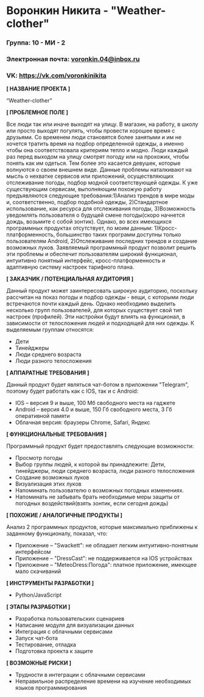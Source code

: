 # Воронкин Никита - "Weather-clother"

### Группа: 10 - МИ - 2
### Электронная почта: voronkin.04@inbox.ru
### VK: https://vk.com/voronkinikita

**[ НАЗВАНИЕ ПРОЕКТА ]**

“Weather-clother”

**[ ПРОБЛЕМНОЕ ПОЛЕ ]**

Все люди так или иначе выходят на улицу. В магазин, на работу, в школу или просто выходят погулять, чтобы провести хорошее время с друзьями. Со временем люди становятся более занятыми и им не хочется тратить время на подбор определенной одежды, а именно чтобы она соответствовала критериям тепло и модно. Люди каждый раз перед выходом на улицу смотрят погоду или на прохожих, чтобы понять как им одеться. Тем более это касается девушек, которые волнуются о своем внешнем виде. Данные проблемы наталкивают на мысль о нехватке сервисов или приложений, осуществляющих отслеживание погоды, подбор модной соответствующей одежды. К уже существующим сервисам, выполняющим похожую работу предъявляются следующие требования:1)Анализ трендов в мире моды и, соответственно, подбор подобной одежды, 2)Стандартное использование, как ресурса для отслеживания погоды, 3)Возможность уведомлять пользователя о будущей смене погоды(скоро начнется дождь, возьмите с собой зонтик). Однако, во всех имеющихся программных продуктах отсутствует, по моим данным: 1)Кросс-платформенность, большинство таких программ доступны только пользователям Android, 2)Отслеживание последних трендов и создание возможных луков. Заявляемый программный продукт позволит решить эти проблемы и обеспечит пользователям широкий функционал, интуитивно понятный интерфейс, кросс-платформенность и адаптивную систему настроек тарифного плана.

**[ ЗАКАЗЧИК / ПОТЕНЦИАЛЬНАЯ АУДИТОРИЯ ]**

Данный продукт может заинтересовать широкую аудиторию, поскольку рассчитан на показ погоды и подбор одежды - вещи, с которыми люди встречаются почти каждый день. Однако необходимо выделить несколько групп пользователей, для которых существует свой тип настроек (профилей). Эти настройки будут влиять на функционал, в зависимости от телосложения людей и подходящей для них одежды. К выделяемым группам относятся:

* Дети
* Тинейджеры
* Люди среднего возраста
* Люди разного телосложения

**[ АППАРАТНЫЕ ТРЕБОВАНИЯ ]**

Данный продукт будет являться чат-ботом в приложении "Telegram", поэтому будет работать как с IOS, так и с Android:

* IOS – версия 9 и выше, 100 Мб свободного места на гаджете
* Android – версия 4.0 и выше, 150 Гб свободного места, 3 Гб оперативной памяти
* Облачная версия: браузеры Chrome, Safari, Яндекс

**[ ФУНКЦИОНАЛЬНЫЕ ТРЕБОВАНИЯ ]**

Программный продукт будет предоставлять следующие возможности:
* Просмотр погоды
* Выбор группы людей, к которой вы принадлежите: Дети, тинейджеры, люди среднего возраста, люди разного телосложения
* Создание возможных луков
* Визуализация этих луков
* Напоминать пользователю о возможных погодных изменениях.
* Напоминать не забывать брать необходимые меры защиты от погодных воздействий(взять зонтик, если сегодня дождь)

**[ ПОХОЖИЕ / АНАЛОГИЧНЫЕ ПРОДУКТЫ ]**

Анализ 2 программных продуктов, которые максимально приближены к заданному функционалу, показал, что:

* Приложение – "Swackett": не обладает легким интуитивно-понятным интерфейсом
* Приложение – "DressCast": не поддерживается на IOS устройствах
* Приложение – "MeteoDress:Погода": платное приложение, имеющее мало скачиваний

**[ ИНСТРУМЕНТЫ РАЗРАБОТКИ ]**

* Python/JavaScript

**[ ЭТАПЫ РАЗРАБОТКИ ]**

* Разработка пользовательских сценариев
* Написание модуля для визуализации данных
* Интеграция с облачными сервисами
* Запуск чат-бота
* Тестирование, отладка
* Подготовка проекта к защите

**[ ВОЗМОЖНЫЕ РИСКИ ]**

* Трудности в интеграции с облачными сервисами
* Неправильное распределение времени на изучение необходимых языков программирования

